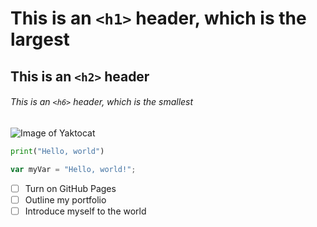 # This is an `<h1>` header, which is the largest

## This is an `<h2>` header

###### This is an `<h6>` header, which is the smallest

![Image of Yaktocat](https://octodex.github.com/images/yaktocat.png)

``` python 
print("Hello, world")
```

``` javascript
var myVar = "Hello, world!";
```

- [ ] Turn on GitHub Pages
- [ ] Outline my portfolio
- [ ] Introduce myself to the world
